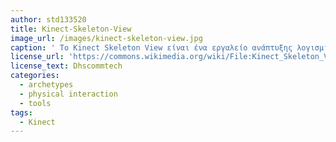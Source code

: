 ```yaml
---
author: std133520
title: Kinect-Skeleton-View 
image_url: /images/kinect-skeleton-view.jpg
caption: ' Το Kinect Skeleton View είναι ένα εργαλείο ανάπτυξης λογισμικού, το οποίο αποτελεί μία προσπάθεια του συστήματος να αυξήσει την αντίληψη του χρήστη-προγραμματιστή σχετικά με την διάδραση του με την κονσόλα. '
license_url: 'https://commons.wikimedia.org/wiki/File:Kinect_Skeleton_View.jpg'
license_text: Dhscommtech
categories:
  - archetypes
  - physical interaction
  - tools
tags:
  - Kinect
---
```

